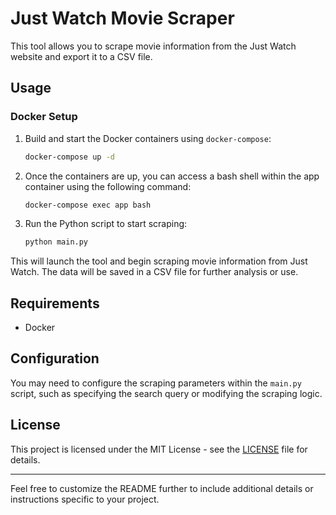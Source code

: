 # Just Watch Movie Scraper

This tool allows you to scrape movie information from the Just Watch website and export it to a CSV file.

## Usage

### Docker Setup

1. Build and start the Docker containers using `docker-compose`:
   ```bash
   docker-compose up -d
   ```

2. Once the containers are up, you can access a bash shell within the app container using the following command:
   ```bash
   docker-compose exec app bash
   ```

3. Run the Python script to start scraping:
   ```bash
   python main.py
   ```

This will launch the tool and begin scraping movie information from Just Watch. The data will be saved in a CSV file for further analysis or use.

## Requirements

- Docker

## Configuration

You may need to configure the scraping parameters within the `main.py` script, such as specifying the search query or modifying the scraping logic.

## License

This project is licensed under the MIT License - see the [LICENSE](LICENSE) file for details.

---

Feel free to customize the README further to include additional details or instructions specific to your project.
